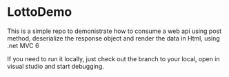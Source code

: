 # LottoDemo

This is a simple repo to demonistrate how to consume a web api using post method, deserialize the response object and render the data in Html, using .net MVC 6 

If you need to run it locally, just check out the branch  to your local, open in visual studio and start debugging.
